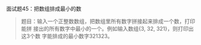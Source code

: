面试题45：把数组排成最小的数
> 题目：输入一个正整数数组，把数组里所有数字拼接起来排成一个数，打印能拼
接出的所有数字中最小的一个。例如输入数组{3, 32, 321}，则打印出这3个数
字能排成的最小数字321323。